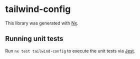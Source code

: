 # tailwind-config

This library was generated with [Nx](https://nx.dev).

## Running unit tests

Run `nx test tailwind-config` to execute the unit tests via [Jest](https://jestjs.io).
